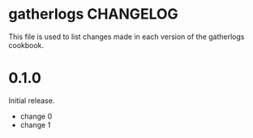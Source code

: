 # gatherlogs CHANGELOG

This file is used to list changes made in each version of the gatherlogs cookbook.

# 0.1.0

Initial release.

- change 0
- change 1

